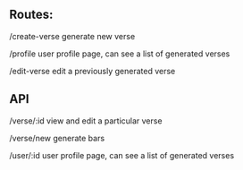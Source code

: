 ## Routes:

/create-verse
generate new verse

/profile
user profile page, can see a list of generated verses

/edit-verse
edit a previously generated verse

## API

/verse/:id
view and edit a particular verse

/verse/new
generate bars

/user/:id
user profile page, can see a list of generated verses
